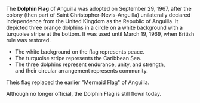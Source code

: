 The **Dolphin Flag** of Anguilla was adopted on September 29, 1967, after the
colony (then part of Saint Christopher-Nevis-Anguilla) unilaterally declared
independence from the United Kingdom as the Republic of Anguilla. It depicted
three orange dolphins in a circle on a white background with a turquoise stripe
at the bottom. It was used until March 19, 1969, when British rule was restored.

- The white background on the flag represents peace.
- The turquoise stripe represents the Caribbean Sea.
- The three dolphins represent endurance, unity, and strength,  
  and their circular arrangement represents community.

Theis flag replaced the earlier "Mermaid Flag" of Anguilla.

Although no longer official, the Dolphin Flag is still flown today.
